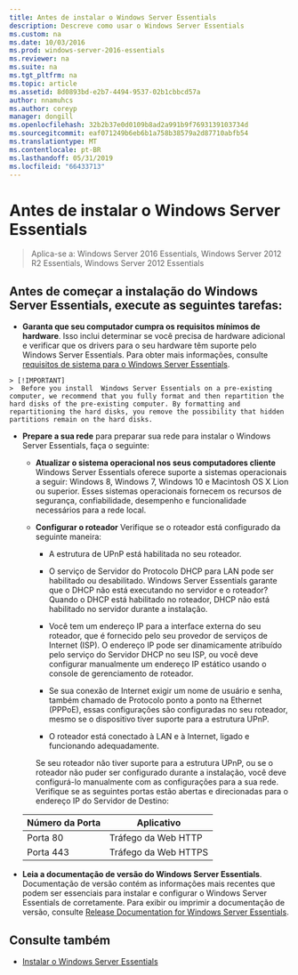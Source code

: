 ```yaml
---
title: Antes de instalar o Windows Server Essentials
description: Descreve como usar o Windows Server Essentials
ms.custom: na
ms.date: 10/03/2016
ms.prod: windows-server-2016-essentials
ms.reviewer: na
ms.suite: na
ms.tgt_pltfrm: na
ms.topic: article
ms.assetid: 8d0893bd-e2b7-4494-9537-02b1cbbcd57a
author: nnamuhcs
ms.author: coreyp
manager: dongill
ms.openlocfilehash: 32b2b37e0d0109b8ad2a991b9f7693139103734d
ms.sourcegitcommit: eaf071249b6eb6b1a758b38579a2d87710abfb54
ms.translationtype: MT
ms.contentlocale: pt-BR
ms.lasthandoff: 05/31/2019
ms.locfileid: "66433713"
---
```

# <a name="before-you-install-windows-server-essentials"></a>Antes de instalar o Windows Server Essentials

>Aplica-se a: Windows Server 2016 Essentials, Windows Server 2012 R2 Essentials, Windows Server 2012 Essentials

##  <a name="BKMK_BeforeYouBegin"></a> Antes de começar a instalação do Windows Server Essentials, execute as seguintes tarefas:  

-   **Garanta que seu computador cumpra os requisitos mínimos de hardware**. Isso inclui determinar se você precisa de hardware adicional e verificar que os drivers para o seu hardware têm suporte pelo Windows Server Essentials. Para obter mais informações, consulte [requisitos de sistema para o Windows Server Essentials](../get-started/system-requirements.md).   


~~~
> [!IMPORTANT]
>  Before you install  Windows Server Essentials on a pre-existing computer, we recommend that you fully format and then repartition the hard disks of the pre-existing computer. By formatting and repartitioning the hard disks, you remove the possibility that hidden partitions remain on the hard disks.  
~~~

- **Prepare a sua rede** para preparar sua rede para instalar o Windows Server Essentials, faça o seguinte:  


  - **Atualizar o sistema operacional nos seus computadores cliente** Windows Server Essentials oferece suporte a sistemas operacionais a seguir:  Windows 8, Windows 7, Windows 10 e Macintosh OS X Lion ou superior. Esses sistemas operacionais fornecem os recursos de segurança, confiabilidade, desempenho e funcionalidade necessários para a rede local.  

  - **Configurar o roteador** Verifique se o roteador está configurado da seguinte maneira:  

    -   A estrutura de UPnP está habilitada no seu roteador.  

    -   O serviço de Servidor do Protocolo DHCP para LAN pode ser habilitado ou desabilitado.  Windows Server Essentials garante que o DHCP não está executando no servidor e o roteador? Quando o DHCP está habilitado no roteador, DHCP não está habilitado no servidor durante a instalação.  

    -   Você tem um endereço IP para a interface externa do seu roteador, que é fornecido pelo seu provedor de serviços de Internet (ISP). O endereço IP pode ser dinamicamente atribuído pelo serviço do Servidor DHCP no seu ISP, ou você deve configurar manualmente um endereço IP estático usando o console de gerenciamento de roteador.  

    -   Se sua conexão de Internet exigir um nome de usuário e senha, também chamado de Protocolo ponto a ponto na Ethernet (PPPoE), essas configurações são configuradas no seu roteador, mesmo se o dispositivo tiver suporte para a estrutura UPnP.  

    -   O roteador está conectado à LAN e à Internet, ligado e funcionando adequadamente.  

    Se seu roteador não tiver suporte para a estrutura UPnP, ou se o roteador não puder ser configurado durante a instalação, você deve configurá-lo manualmente com as configurações para a sua rede. Verifique se as seguintes portas estão abertas e direcionadas para o endereço IP do Servidor de Destino:  

  |Número da Porta|Aplicativo|  
  |-----------------|-----------------|  
  |Porta 80|Tráfego da Web HTTP|  
  |Porta 443|Tráfego da Web HTTPS|  


- **Leia a documentação de versão do Windows Server Essentials**. Documentação de versão contém as informações mais recentes que podem ser essenciais para instalar e configurar o Windows Server Essentials de corretamente. Para exibir ou imprimir a documentação de versão, consulte [Release Documentation for Windows Server Essentials](../get-started/release-notes.md).  

## <a name="see-also"></a>Consulte também  

-   [Instalar o Windows Server Essentials](Install-Windows-Server-Essentials.md)

